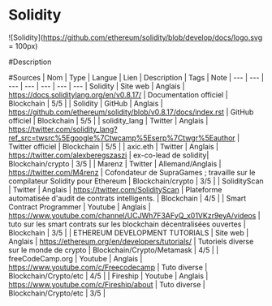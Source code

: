 # Solidity

![Solidity](https://github.com/ethereum/solidity/blob/develop/docs/logo.svg = 100px)

#Description

#Sources
| Nom | Type | Langue | Lien | Description | Tags | Note |
--- | --- | --- | --- | --- | --- | ---
| Solidity | Site web | Anglais | https://docs.soliditylang.org/en/v0.8.17/ | Documentation officiel | Blockchain | 5/5 |
| Solidity | GitHub | Anglais | https://github.com/ethereum/solidity/blob/v0.8.17/docs/index.rst | GitHub officiel | Blockchain | 5/5 |
| solidity_lang | Twitter | Anglais | https://twitter.com/solidity_lang?ref_src=twsrc%5Egoogle%7Ctwcamp%5Eserp%7Ctwgr%5Eauthor | Twitter officiel | Blockchain | 5/5 |
| axic.eth | Twitter | Anglais | https://twitter.com/alexberegszaszi | ex-co-lead de solidity| Blockchain/crypto | 3/5 |
| Marenz | Twitter | Allemand/Anglais | https://twitter.com/M4renz | Cofondateur de SupraGames ; travaille sur le compilateur Solidity pour Ethereum | Blockchain/crypto | 3/5 |
| SolidityScan | Twitter | Anglais | https://twitter.com/SolidityScan | Plateforme automatisée d'audit de contrats intelligents. | Blockchain | 4/5 |
| Smart Contract Programmer | Youtube | Anglais | https://www.youtube.com/channel/UCJWh7F3AFyQ_x01VKzr9eyA/videos | tuto sur les smart contrats sur les blockchain décentralisées ouvertes | Blockchain | 3/5 |
| ETHEREUM DEVELOPMENT TUTORIALS | Site web | Anglais | https://ethereum.org/en/developers/tutorials/ | Tutoriels diverse sur le monde de crypto | Blockchain/Crypto/Metamask | 4/5 |
| freeCodeCamp.org | Youtube | Anglais | https://www.youtube.com/c/Freecodecamp | Tuto diverse | Blockchain/Crypto/etc | 4/5 |
| Fireship | Youtube | Anglais | https://www.youtube.com/c/Fireship/about | Tuto diverse | Blockchain/Crypto/etc | 3/5 |

